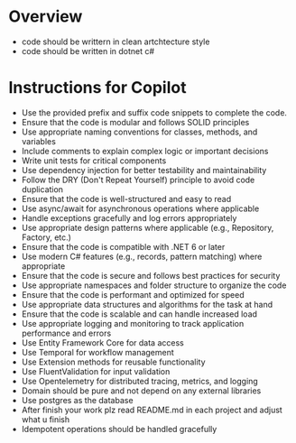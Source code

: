 # Overview
- code should be writtern in clean artchtecture style
- code should be written in dotnet c#
# Instructions for Copilot
- Use the provided prefix and suffix code snippets to complete the code.
- Ensure that the code is modular and follows SOLID principles
- Use appropriate naming conventions for classes, methods, and variables
- Include comments to explain complex logic or important decisions
- Write unit tests for critical components
- Use dependency injection for better testability and maintainability
- Follow the DRY (Don't Repeat Yourself) principle to avoid code duplication
- Ensure that the code is well-structured and easy to read
- Use async/await for asynchronous operations where applicable
- Handle exceptions gracefully and log errors appropriately
- Use appropriate design patterns where applicable (e.g., Repository, Factory, etc.)
- Ensure that the code is compatible with .NET 6 or later
- Use modern C# features (e.g., records, pattern matching) where appropriate
- Ensure that the code is secure and follows best practices for security
- Use appropriate namespaces and folder structure to organize the code
- Ensure that the code is performant and optimized for speed
- Use appropriate data structures and algorithms for the task at hand
- Ensure that the code is scalable and can handle increased load
- Use appropriate logging and monitoring to track application performance and errors    
- Use Entity Framework Core for data access    
- Use Temporal for workflow management
- Use Extension methods for reusable functionality
- Use FluentValidation for input validation
- Use Opentelemetry for distributed tracing, metrics, and logging
- Domain should be pure and not depend on any external libraries
- Use postgres as the database
- After finish your work plz read README.md in each project and adjust what u finish
- Idempotent operations should be handled gracefully